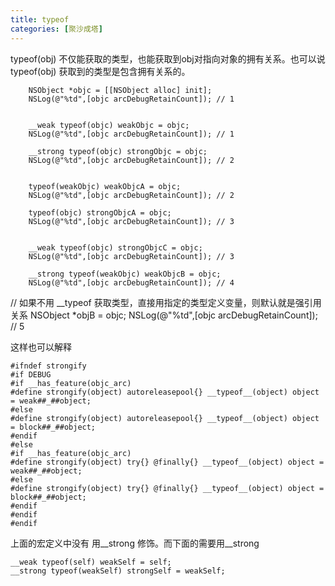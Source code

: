 ```yaml
---
title: typeof
categories: [聚沙成塔]
---
```



typeof(obj) 不仅能获取的类型，也能获取到obj对指向对象的拥有关系。也可以说typeof(obj) 获取到的类型是包含拥有关系的。

```
    NSObject *objc = [[NSObject alloc] init];
    NSLog(@"%td",[objc arcDebugRetainCount]); // 1
    
    
    __weak typeof(objc) weakObjc = objc;
    NSLog(@"%td",[objc arcDebugRetainCount]); // 1
    
    __strong typeof(objc) strongObjc = objc;
    NSLog(@"%td",[objc arcDebugRetainCount]); // 2
    

    typeof(weakObjc) weakObjcA = objc;
    NSLog(@"%td",[objc arcDebugRetainCount]); // 2
    
    typeof(objc) strongObjcA = objc;
    NSLog(@"%td",[objc arcDebugRetainCount]); // 3
    
    
    __weak typeof(objc) strongObjcC = objc;
    NSLog(@"%td",[objc arcDebugRetainCount]); // 3
    
    __strong typeof(weakObjc) weakObjcB = objc;
    NSLog(@"%td",[objc arcDebugRetainCount]); // 4
```  
   

// 如果不用 __typeof 获取类型，直接用指定的类型定义变量，则默认就是强引用关系
    NSObject *objB = objc;
    NSLog(@"%td",[objc arcDebugRetainCount]); // 5




这样也可以解释

```
#ifndef strongify
#if DEBUG
#if __has_feature(objc_arc)
#define strongify(object) autoreleasepool{} __typeof__(object) object = weak##_##object;
#else
#define strongify(object) autoreleasepool{} __typeof__(object) object = block##_##object;
#endif
#else
#if __has_feature(objc_arc)
#define strongify(object) try{} @finally{} __typeof__(object) object = weak##_##object;
#else
#define strongify(object) try{} @finally{} __typeof__(object) object = block##_##object;
#endif
#endif
#endif
```
上面的宏定义中没有 用__strong 修饰。而下面的需要用__strong 
```
__weak typeof(self) weakSelf = self;
__strong typeof(weakSelf) strongSelf = weakSelf;
```
